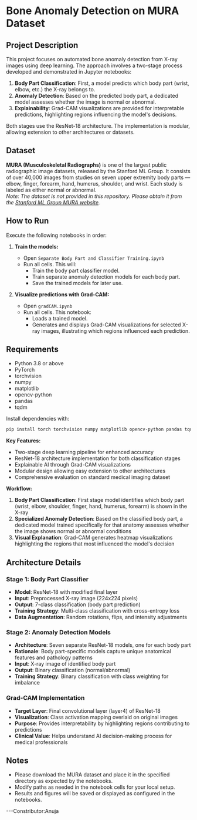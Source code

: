 # Bone Anomaly Detection on MURA Dataset

## Project Description

This project focuses on automated bone anomaly detection from X-ray images using deep learning. The approach involves a two-stage process developed and demonstrated in Jupyter notebooks:

1. **Body Part Classification**: First, a model predicts which body part (wrist, elbow, etc.) the X-ray belongs to.
2. **Anomaly Detection**: Based on the predicted body part, a dedicated model assesses whether the image is normal or abnormal.
3. **Explainability**: Grad-CAM visualizations are provided for interpretable predictions, highlighting regions influencing the model's decisions.

Both stages use the ResNet-18 architecture. The implementation is modular, allowing extension to other architectures or datasets.

## Dataset

**MURA (Musculoskeletal Radiographs)** is one of the largest public radiographic image datasets, released by the Stanford ML Group. It consists of over 40,000 images from studies on seven upper extremity body parts — elbow, finger, forearm, hand, humerus, shoulder, and wrist. Each study is labeled as either normal or abnormal.  
*Note: The dataset is not provided in this repository. Please obtain it from the [Stanford ML Group MURA website](https://stanfordmlgroup.github.io/competitions/mura/).*

## How to Run

Execute the following notebooks in order:

1. **Train the models:**
   - Open `Separate Body Part and Classifier Training.ipynb`
   - Run all cells. This will:
     - Train the body part classifier model.
     - Train separate anomaly detection models for each body part.
     - Save the trained models for later use.

2. **Visualize predictions with Grad-CAM:**
   - Open `gradCAM.ipynb`
   - Run all cells. This notebook:
     - Loads a trained model.
     - Generates and displays Grad-CAM visualizations for selected X-ray images, illustrating which regions influenced each prediction.

## Requirements

- Python 3.8 or above
- PyTorch
- torchvision
- numpy
- matplotlib
- opencv-python
- pandas
- tqdm

Install dependencies with:
```bash
pip install torch torchvision numpy matplotlib opencv-python pandas tqdm
```
**Key Features:**
- Two-stage deep learning pipeline for enhanced accuracy
- ResNet-18 architecture implementation for both classification stages  
- Explainable AI through Grad-CAM visualizations
- Modular design allowing easy extension to other architectures
- Comprehensive evaluation on standard medical imaging dataset

**Workflow:**
1. **Body Part Classification**: First stage model identifies which body part (wrist, elbow, shoulder, finger, hand, humerus, forearm) is shown in the X-ray
2. **Specialized Anomaly Detection**: Based on the classified body part, a dedicated model trained specifically for that anatomy assesses whether the image shows normal or abnormal conditions
3. **Visual Explanation**: Grad-CAM generates heatmap visualizations highlighting the regions that most influenced the model's decision

## Architecture Details

### Stage 1: Body Part Classifier
- **Model**: ResNet-18 with modified final layer
- **Input**: Preprocessed X-ray image (224x224 pixels)
- **Output**: 7-class classification (body part prediction)
- **Training Strategy**: Multi-class classification with cross-entropy loss
- **Data Augmentation**: Random rotations, flips, and intensity adjustments

### Stage 2: Anomaly Detection Models  
- **Architecture**: Seven separate ResNet-18 models, one for each body part
- **Rationale**: Body part-specific models capture unique anatomical features and pathology patterns
- **Input**: X-ray image of identified body part
- **Output**: Binary classification (normal/abnormal)
- **Training Strategy**: Binary classification with class weighting for imbalance

### Grad-CAM Implementation
- **Target Layer**: Final convolutional layer (layer4) of ResNet-18
- **Visualization**: Class activation mapping overlaid on original images
- **Purpose**: Provides interpretability by highlighting regions contributing to predictions
- **Clinical Value**: Helps understand AI decision-making process for medical professionals

## Notes

- Please download the MURA dataset and place it in the specified directory as expected by the notebooks.
- Modify paths as needed in the notebook cells for your local setup.
- Results and figures will be saved or displayed as configured in the notebooks.

---Constributor:Anuja
